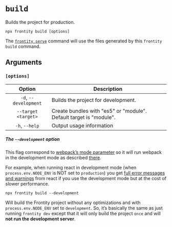 # `build`

Builds the project for production.

```shell
npx frontity build [options]
```

The [`frontity serve`](serve.md) command will use the files generated by this `frontity build` command. 

## Arguments

### **`[options]`**

|            Option            | Description                                                                                                                                  |
| :--------------------------: | -------------------------------------------------------------------------------------------------------------------------------------------- |
|       `-d`, `--development`       | Builds the project for development.                                                                          |
|        `--target <target>`         | Create bundles with "es5" or "module". Default target is "module".                                                                                      |
| `-h`, `--help`  | Output usage information                                                                                                             |

##### The `--development` option

This flag correspond to [webpack’s mode parameter](https://webpack.js.org/configuration/mode/) so it will run webpack in the development mode as described [there](https://webpack.js.org/configuration/mode/).

For example, when running react in development mode (when `process.env.NODE_ENV` is NOT set to `production`) you get [full error messages and warnings](https://reactjs.org/docs/optimizing-performance.html#use-the-production-build) from react if you use the development mode but at the cost of slower performance.

```
npx frontity build --development
```

Will build the Frontity project without any optimizations and with `process.env.NODE_ENV` set to `development`.
So, it’s basically the same as just running `frontity dev` except that it will only build the project `once` and will **not run the development server**.